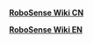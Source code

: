 **[RoboSense Wiki CN](https://robosense-wiki-cn.readthedocs.io/)**  

**[RoboSense Wiki EN](https://robosense-wiki-en.readthedocs.io/)**  
